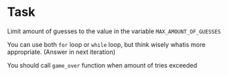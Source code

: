 # Task

Limit amount of guesses to the value in the variable `MAX_AMOUNT_OF_GUESSES`


You can use both `for` loop or `while` loop,
but think wisely whatis more appropriate. (Answer in next iteration)

You should call `game_over` function when amount of tries exceeded